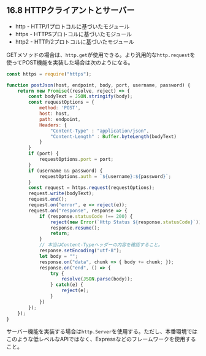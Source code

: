 ## 16.8 HTTPクライアントとサーバー
- http - HTTP/1プロトコルに基づいたモジュール
- https - HTTPSプロトコルに基づいたモジュール
- http2 - HTTP/2プロトコルに基づいたモジュール

GETメソッドの場合は、`http.get`が使用できる。より汎用的な`http.request`を使ってPOST機能を実装した場合は次のようになる。

```javascript
const https = require("https");

function postJson(host, endpoint, body, port, username, password) {
    return new Promise((resolve, reject) => {
        const bodyText = JSON.stringify(body);
        const requestOptions = {
            method: 'POST',
            host: host,
            path: endpoint,
            Headers: {
                "Content-Type" : "application/json",
                "Content-Length" : Buffer.byteLength(bodyText)
            }
        }
        if (port) {
            requestOptions.port = port;
        }
        if (username && password) {
            requestOptions.auth = `${username}:${password}`;
        }
        const request = https.request(requestOptions);
        request.write(bodyText);
        request.end();
        request.on("error", e => reject(e));
        request.on("response", response => {
            if (response.statusCode !== 200) {
                reject(new Error(`Http Status ${response.statusCode}`));
                response.resume();
                return;
            }
            // 本当はContent-Typeヘッダーの内容を確認すること。
            response.setEncoding("utf-8");
            let body = "";
            response.on("data", chunk => { body += chunk; });
            response.on("end", () => {
                try {
                    resolve(JSON.parse(body));
                } catch(e) {
                    reject(e);
                }
            })
        });
    });
}
```
サーバー機能を実装する場合は`http.Server`を使用する。ただし、本番環境ではこのような低レベルなAPIではなく、Expressなどのフレームワークを使用すること。
